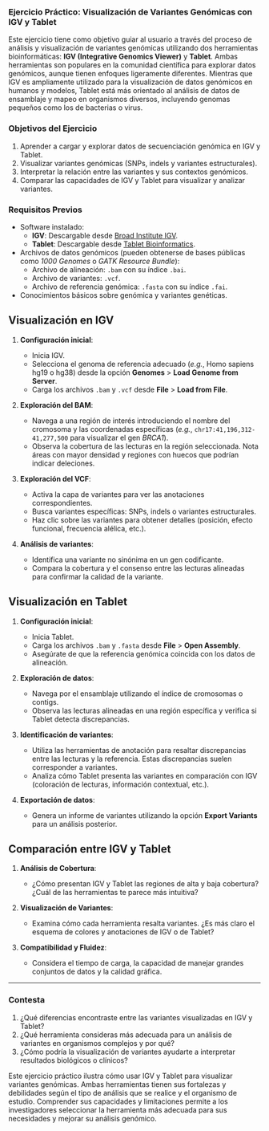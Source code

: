 ### **Ejercicio Práctico: Visualización de Variantes Genómicas con IGV y Tablet**

Este ejercicio tiene como objetivo guiar al usuario a través del proceso de análisis y visualización de variantes genómicas utilizando dos herramientas bioinformáticas: **IGV (Integrative Genomics Viewer)** y **Tablet**. Ambas herramientas son populares en la comunidad científica para explorar datos genómicos, aunque tienen enfoques ligeramente diferentes. Mientras que IGV es ampliamente utilizado para la visualización de datos genómicos en humanos y modelos, Tablet está más orientado al análisis de datos de ensamblaje y mapeo en organismos diversos, incluyendo genomas pequeños como los de bacterias o virus.

### **Objetivos del Ejercicio**

1. Aprender a cargar y explorar datos de secuenciación genómica en IGV y Tablet.
2. Visualizar variantes genómicas (SNPs, indels y variantes estructurales).
3. Interpretar la relación entre las variantes y sus contextos genómicos.
4. Comparar las capacidades de IGV y Tablet para visualizar y analizar variantes.

### **Requisitos Previos**

- Software instalado:
  - **IGV**: Descargable desde [Broad Institute IGV](https://software.broadinstitute.org/software/igv/).
  - **Tablet**: Descargable desde [Tablet Bioinformatics](https://ics.hutton.ac.uk/tablet/).
- Archivos de datos genómicos (pueden obtenerse de bases públicas como *1000 Genomes* o *GATK Resource Bundle*):
  - Archivo de alineación: `.bam` con su índice `.bai`.
  - Archivo de variantes: `.vcf`.
  - Archivo de referencia genómica: `.fasta` con su índice `.fai`.
- Conocimientos básicos sobre genómica y variantes genéticas.

## **Visualización en IGV**

1. **Configuración inicial**:
   - Inicia IGV.
   - Selecciona el genoma de referencia adecuado (*e.g.*, Homo sapiens hg19 o hg38) desde la opción **Genomes** > **Load Genome from Server**.
   - Carga los archivos `.bam` y `.vcf` desde **File** > **Load from File**.

2. **Exploración del BAM**:
   - Navega a una región de interés introduciendo el nombre del cromosoma y las coordenadas específicas (*e.g.*, `chr17:41,196,312-41,277,500` para visualizar el gen *BRCA1*).
   - Observa la cobertura de las lecturas en la región seleccionada. Nota áreas con mayor densidad y regiones con huecos que podrían indicar deleciones.

3. **Exploración del VCF**:
   - Activa la capa de variantes para ver las anotaciones correspondientes.
   - Busca variantes específicas: SNPs, indels o variantes estructurales.
   - Haz clic sobre las variantes para obtener detalles (posición, efecto funcional, frecuencia alélica, etc.).

4. **Análisis de variantes**:
   - Identifica una variante no sinónima en un gen codificante.
   - Compara la cobertura y el consenso entre las lecturas alineadas para confirmar la calidad de la variante.


## **Visualización en Tablet**

1. **Configuración inicial**:
   - Inicia Tablet.
   - Carga los archivos `.bam` y `.fasta` desde **File** > **Open Assembly**.
   - Asegúrate de que la referencia genómica coincida con los datos de alineación.

2. **Exploración de datos**:
   - Navega por el ensamblaje utilizando el índice de cromosomas o contigs.
   - Observa las lecturas alineadas en una región específica y verifica si Tablet detecta discrepancias.

3. **Identificación de variantes**:
   - Utiliza las herramientas de anotación para resaltar discrepancias entre las lecturas y la referencia. Estas discrepancias suelen corresponder a variantes.
   - Analiza cómo Tablet presenta las variantes en comparación con IGV (coloración de lecturas, información contextual, etc.).

4. **Exportación de datos**:
   - Genera un informe de variantes utilizando la opción **Export Variants** para un análisis posterior.

## **Comparación entre IGV y Tablet**

1. **Análisis de Cobertura**:
   - ¿Cómo presentan IGV y Tablet las regiones de alta y baja cobertura? ¿Cuál de las herramientas te parece más intuitiva?

2. **Visualización de Variantes**:
   - Examina cómo cada herramienta resalta variantes. ¿Es más claro el esquema de colores y anotaciones de IGV o de Tablet?

3. **Compatibilidad y Fluidez**:
   - Considera el tiempo de carga, la capacidad de manejar grandes conjuntos de datos y la calidad gráfica.

---

### **Contesta**

1. ¿Qué diferencias encontraste entre las variantes visualizadas en IGV y Tablet?
2. ¿Qué herramienta consideras más adecuada para un análisis de variantes en organismos complejos y por qué?
3. ¿Cómo podría la visualización de variantes ayudarte a interpretar resultados biológicos o clínicos?

Este ejercicio práctico ilustra cómo usar IGV y Tablet para visualizar variantes genómicas. Ambas herramientas tienen sus fortalezas y debilidades según el tipo de análisis que se realice y el organismo de estudio. Comprender sus capacidades y limitaciones permite a los investigadores seleccionar la herramienta más adecuada para sus necesidades y mejorar su análisis genómico.